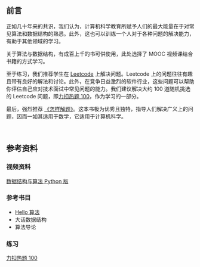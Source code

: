 ## 前言

正如几十年来的共识，我们认为，计算机科学教育所赋予人们的最大能量在于对常见算法和数据结构的熟悉。此外，这也可以训练一个人对于各种问题的解决能力，有助于其他领域的学习。

关于算法与数据结构，有成百上千的书可供使用，此处选择了 MOOC 视频课结合书籍的方式学习。

至于练习，我们推荐学生在 [Leetcode](https://leetcode.com) 上解决问题。Leetcode 上的问题往往有趣且带有良好的解法和讨论。此外，在竞争日益激烈的软件行业，这些问题可以帮助你评估自己应对技术面试中常见问题的能力。我们建议解决大约 100 道随机挑选的 Leetcode 问题，即[力扣热题 100](https://leetcode.cn/problem-list/2cktkvj/)，作为学习的一部分。

最后，强烈推荐 [《怎样解题》](https://book.douban.com/subject/2124114/)。这本书极为优秀且独特，指导人们解决广义上的问题，因而一如其适用于数学，它适用于计算机科学。

<br />

## 参考资料

### 视频资料

[数据结构与算法 Python 版](https://www.icourse163.org/course/PKU-1206307812)

### 参考书目

- [Hello 算法](https://www.hello-algo.com/chapter_hello_algo/)
- 大话数据结构
- 算法导论

### 练习

[力扣热题 100](https://leetcode.cn/problem-list/2cktkvj/)
